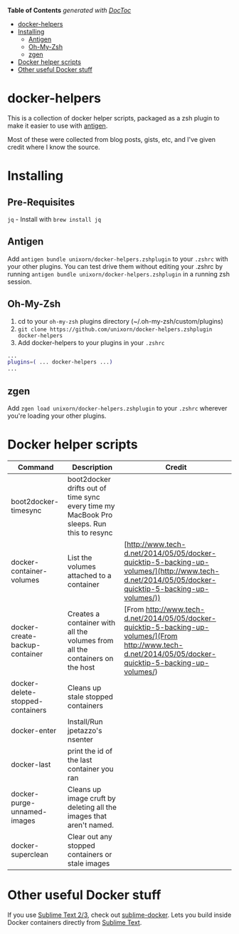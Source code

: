 <!-- START doctoc generated TOC please keep comment here to allow auto update -->
<!-- DON'T EDIT THIS SECTION, INSTEAD RE-RUN doctoc TO UPDATE -->
**Table of Contents**  *generated with [DocToc](https://github.com/thlorenz/doctoc)*

- [docker-helpers](#docker-helpers)
- [Installing](#installing)
  - [Antigen](#antigen)
  - [Oh-My-Zsh](#oh-my-zsh)
  - [zgen](#zgen)
- [Docker helper scripts](#docker-helper-scripts)
- [Other useful Docker stuff](#other-useful-docker-stuff)

<!-- END doctoc generated TOC please keep comment here to allow auto update -->

# docker-helpers

This is a collection of docker helper scripts, packaged as a zsh plugin to make it easier to use with [antigen](https://github.com/zsh-users/antigen).

Most of these were collected from blog posts, gists, etc, and I've given credit where I know the source.

# Installing

## Pre-Requisites

`jq` - Install with `brew install jq`

## Antigen
Add `antigen bundle unixorn/docker-helpers.zshplugin` to your `.zshrc` with your other plugins. You can test drive them without editing your .zshrc by running `antigen bundle unixorn/docker-helpers.zshplugin` in a running zsh session.

## Oh-My-Zsh
1. cd to your `oh-my-zsh` plugins directory (~/.oh-my-zsh/custom/plugins)
2. `git clone https://github.com/unixorn/docker-helpers.zshplugin docker-helpers`
3. Add docker-helpers to your plugins in your `.zshrc`
```zsh
...
plugins=( ... docker-helpers ...)
...
```

## zgen
Add `zgen load unixorn/docker-helpers.zshplugin` to your `.zshrc` wherever you're loading your other plugins.

# Docker helper scripts

Command | Description | Credit
------- | ----------- | ------
| boot2docker-timesync | boot2docker drifts out of time sync every time my MacBook Pro sleeps. Run this to resync |
| docker-container-volumes | List the volumes attached to a container | [http://www.tech-d.net/2014/05/05/docker-quicktip-5-backing-up-volumes/](http://www.tech-d.net/2014/05/05/docker-quicktip-5-backing-up-volumes/))
| docker-create-backup-container | Creates a container with all the volumes from all the containers on the host | [From http://www.tech-d.net/2014/05/05/docker-quicktip-5-backing-up-volumes/](From http://www.tech-d.net/2014/05/05/docker-quicktip-5-backing-up-volumes/)
| docker-delete-stopped-containers | Cleans up stale stopped containers |
| docker-enter | Install/Run jpetazzo's nsenter |
| docker-last | print the id of the last container you ran |
| docker-purge-unnamed-images | Cleans up image cruft by deleting all the images that aren't named. |
| docker-superclean | Clear out any stopped containers or stale images |

# Other useful Docker stuff

If you use [Sublime Text 2/3](http://sublimetext.com), check out [sublime-docker](https://github.com/dockerparis/sublime-docker). Lets you build inside Docker containers directly from [Sublime Text](http://sublimetext.com).
